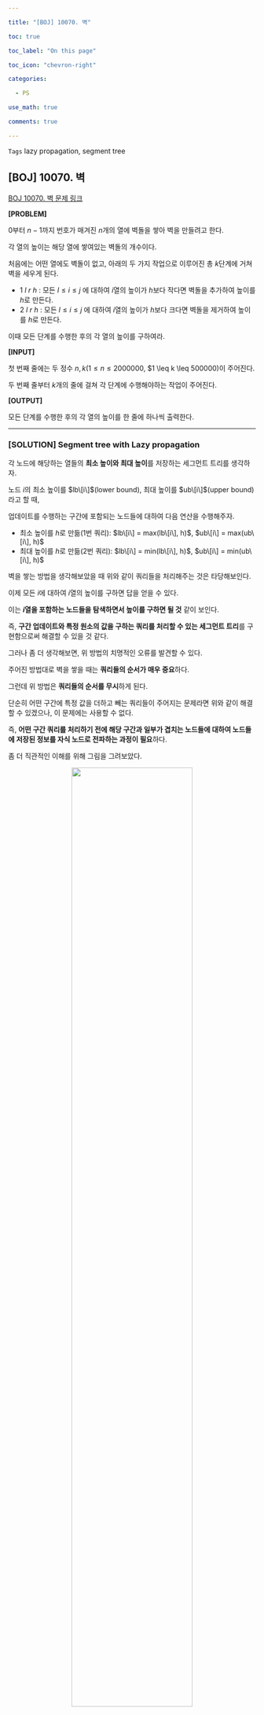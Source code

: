 ```yaml
---

title: "[BOJ] 10070. 벽"

toc: true

toc_label: "On this page"

toc_icon: "chevron-right"

categories:

  - PS

use_math: true

comments: true

---
```


`Tags` lazy propagation, segment tree

## [BOJ] 10070. 벽

[BOJ 10070. 벽 문제 링크](https://www.acmicpc.net/problem/10070)

**[PROBLEM]**

$0$부터 $n-1$까지 번호가 매겨진 $n$개의 열에 벽돌을 쌓아 벽을 만들려고 한다.

각 열의 높이는 해당 열에 쌓여있는 벽돌의 개수이다.

처음에는 어떤 열에도 벽돌이 없고, 아래의 두 가지 작업으로 이루어진 총 $k$단계에 거쳐 벽을 세우게 된다.

- $1$ $l$ $r$ $h$ : 모든 $l \leq i \leq j$ 에 대하여 $i$열의 높이가 $h$보다 작다면 벽돌을 추가하여 높이를 $h$로 만든다.
- $2$ $l$ $r$ $h$ : 모든 $l \leq i \leq j$ 에 대하여 $i$열의 높이가 $h$보다 크다면 벽돌을 제거하여 높이를 $h$로 만든다.

이때 모든 단계를 수행한 후의 각 열의 높이를 구하여라.

**[INPUT]**

첫 번째 줄에는 두 정수 $n, k$($1 \leq n \leq 2000000$, $1 \leq k \leq 500000)이 주어진다.

두 번째 줄부터 $k$개의 줄에 걸쳐 각 단계에 수행해야하는 작업이 주어진다.

**[OUTPUT]**

모든 단계를 수행한 후의 각 열의 높이를 한 줄에 하나씩 출력한다.

---

### [SOLUTION] Segment tree with Lazy propagation

각 노드에 해당하는 열들의 **최소 높이와 최대 높이**를 저장하는 세그먼트 트리를 생각하자.

노드 $i$의 최소 높이를 $lb\[i\]$(lower bound), 최대 높이를 $ub\[i\]$(upper bound)라고 할 때,

업데이트를 수행하는 구간에 포함되는 노드들에 대하여 다음 연산을 수행해주자.

- 최소 높이를 $h$로 만듦(1번 쿼리): $lb\[i\] = max(lb\[i\], h)$, $ub\[i\] = max(ub\[i\], h)$
- 최대 높이를 $h$로 만듦(2번 쿼리): $lb\[i\] = min(lb\[i\], h)$, $ub\[i\] = min(ub\[i\], h)$

벽을 쌓는 방법을 생각해보았을 때 위와 같이 쿼리들을 처리해주는 것은 타당해보인다.

이제 모든 $i$에 대하여 $i$열의 높이를 구하면 답을 얻을 수 있다.

이는 **$i$열을 포함하는 노드들을 탐색하면서 높이를 구하면 될 것** 같이 보인다.

즉, **구간 업데이트와 특정 원소의 값을 구하는 쿼리를 처리할 수 있는 세그먼트 트리**를 구현함으로써 해결할 수 있을 것 같다.

그러나 좀 더 생각해보면, 위 방법의 치명적인 오류를 발견할 수 있다.

주어진 방법대로 벽을 쌓을 때는 **쿼리들의 순서가 매우 중요**하다.

그런데 위 방법은 **쿼리들의 순서를 무시**하게 된다.

단순히 어떤 구간에 특정 값을 더하고 빼는 쿼리들이 주어지는 문제라면 위와 같이 해결할 수 있겠으나, 이 문제에는 사용할 수 없다.

즉, **어떤 구간 쿼리를 처리하기 전에 해당 구간과 일부가 겹치는 노드들에 대하여 노드들에 저장된 정보를 자식 노드로 전파하는 과정이 필요**하다.

좀 더 직관적인 이해를 위해 그림을 그려보았다.

<center><img src="https://user-images.githubusercontent.com/88201512/183819024-6a545aa0-1eaf-40f2-8290-5c72600c473e.jpg" width="70%" height="70%"></center>

위 그림은 노드에 저장된 정보를 전파하지 않고 업데이트를 수행한 결과이다.

마지막 쿼리가 가장 먼저 처리되면서 틀린 결과를 도출하게 된다는 것을 확인할 수 있다.

그렇다면, 업데이트 전에 정보를 자식 노드로 전파시키면 어떻게 되는지 살펴보자.

<center><img src="https://user-images.githubusercontent.com/88201512/183819115-18f39af8-ffa6-4435-8744-281420b7824d.jpg" width="70%" height="70%"></center>

<center><img src="https://user-images.githubusercontent.com/88201512/183819171-0b59269f-7b78-4d10-98ca-7180804ae1af.jpg" width="70%" height="70%"></center>

<center><img src="https://user-images.githubusercontent.com/88201512/183819234-c056d620-50d2-47d4-b7c5-549561d71195.jpg" width="70%" height="70%"></center>

따라서 lazy propagation을 포함한 세그먼트 트리를 구현함으로써 $O(n \log n)$으로 해결할 수 있다.

```cpp
#include <iostream>
#include <algorithm>
#include <vector>
#include <math.h>
using namespace std;
typedef long long ll;
const int H = 1e5;

struct segtree_lazy {
    int n, h = 0;
    vector<int> lb, ub; // lowerbound, upperbound
    segtree_lazy() {}
    segtree_lazy(int _n) : n(_n) {
        for (int i = 1; i < n; i *= 2) h++;
        lb.resize(2 * n);
        ub.resize(2 * n);
    }
    void apply_node(int i, int type, int height) {
        if (type == 1) {
            lb[i] = max(lb[i], height);
            ub[i] = max(ub[i], height);
        }
        else {
            lb[i] = min(lb[i], height);
            ub[i] = min(ub[i], height);
        }
    }
    void prop(int i) {
        for (int hh = h; hh > 0; --hh) {
            int j = i >> hh;
            if (lb[j] != 0 || ub[j] != H) {
                apply_node(j << 1, 1, lb[j]);
                apply_node(j << 1, 2, ub[j]);
                apply_node(j << 1 | 1, 1, lb[j]);
                apply_node(j << 1 | 1, 2, ub[j]);
                lb[j] = 0;
                ub[j] = H;
            }
        }
    }
    void upd(int l, int r, int type, int height) {
        prop(l + n); prop(r + n); // propagation before update
        for (int i = l + n, j = r + n; i <= j; i >>= 1, j >>= 1) {
            if (i & 1) apply_node(i++, type, height);
            if (!(j & 1)) apply_node(j--, type, height);
        }
    }
};

int main() {
    ios_base::sync_with_stdio(false);
    cin.tie(NULL); cout.tie(NULL);
    
    int n, k; cin >> n >> k;
    segtree_lazy tree(n);
    while (k--) {
        int t, l, r, h; cin >> t >> l >> r >> h;
        tree.upd(l, r, t, h);
    }
    for (int i = 0; i < n; i++) {
        tree.prop(i + n);
        cout << tree.lb[i + n] << "\n";
    }
}
```












